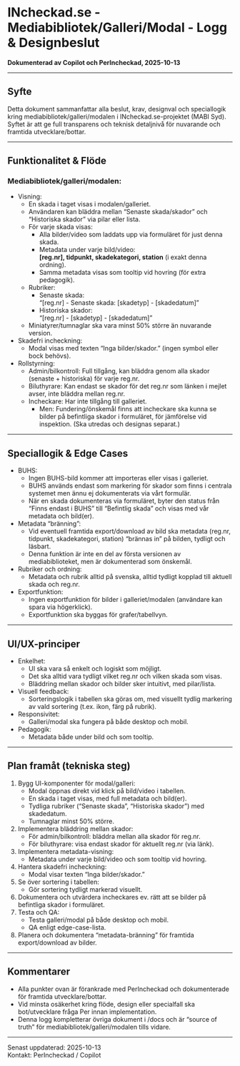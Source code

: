 # INcheckad.se - Mediabibliotek/Galleri/Modal - Logg & Designbeslut
**Dokumenterad av Copilot och PerIncheckad, 2025-10-13**

---

## Syfte
Detta dokument sammanfattar alla beslut, krav, designval och speciallogik kring mediabibliotek/galleri/modalen i INcheckad.se-projektet (MABI Syd).  
Syftet är att ge full transparens och teknisk detaljnivå för nuvarande och framtida utvecklare/bottar.

---

## Funktionalitet & Flöde
### Mediabibliotek/galleri/modalen:
- Visning:
  - En skada i taget visas i modalen/galleriet.
  - Användaren kan bläddra mellan “Senaste skada/skador” och “Historiska skador” via pilar eller lista.
  - För varje skada visas:
    - Alla bilder/video som laddats upp via formuläret för just denna skada.
    - Metadata under varje bild/video:  
      **[reg.nr], tidpunkt, skadekategori, station** (i exakt denna ordning).
    - Samma metadata visas som tooltip vid hovring (för extra pedagogik).
  - Rubriker:
    - Senaste skada:  
      “[reg.nr] - Senaste skada: [skadetyp] - [skadedatum]”
    - Historiska skador:  
      “[reg.nr] - [skadetyp] - [skadedatum]”
  - Miniatyrer/tumnaglar ska vara minst 50% större än nuvarande version.
- Skadefri incheckning:
  - Modal visas med texten “Inga bilder/skador.” (ingen symbol eller bock behövs).
- Rollstyrning:
  - Admin/bilkontroll: Full tillgång, kan bläddra genom alla skador (senaste + historiska) för varje reg.nr.
  - Biluthyrare: Kan endast se skador för det reg.nr som länken i mejlet avser, inte bläddra mellan reg.nr.
  - Incheckare: Har inte tillgång till galleriet.  
    - Men: Fundering/önskemål finns att incheckare ska kunna se bilder på befintliga skador i formuläret, för jämförelse vid inspektion. (Ska utredas och designas separat.)

---
## Speciallogik & Edge Cases
- BUHS:
  - Ingen BUHS-bild kommer att importeras eller visas i galleriet.
  - BUHS används endast som markering för skador som finns i centrala systemet men ännu ej dokumenterats via vårt formulär.
  - När en skada dokumenteras via formuläret, byter den status från “Finns endast i BUHS” till “Befintlig skada” och visas med vår metadata och bild(er).
- Metadata “bränning”:
  - Vid eventuell framtida export/download av bild ska metadata (reg.nr, tidpunkt, skadekategori, station) “brännas in” på bilden, tydligt och läsbart.
  - Denna funktion är inte en del av första versionen av mediabiblioteket, men är dokumenterad som önskemål.
- Rubriker och ordning:
  - Metadata och rubrik alltid på svenska, alltid tydligt kopplad till aktuell skada och reg.nr.
- Exportfunktion:
  - Ingen exportfunktion för bilder i galleriet/modalen (användare kan spara via högerklick).
  - Exportfunktion ska byggas för grafer/tabellvyn.

---
## UI/UX-principer
- Enkelhet:
  - UI ska vara så enkelt och logiskt som möjligt.
  - Det ska alltid vara tydligt vilket reg.nr och vilken skada som visas.
  - Bläddring mellan skador och bilder sker intuitivt, med pilar/lista.
- Visuell feedback:
  - Sorteringslogik i tabellen ska göras om, med visuellt tydlig markering av vald sortering (t.ex. ikon, färg på rubrik).
- Responsivitet:
  - Galleri/modal ska fungera på både desktop och mobil.
- Pedagogik:
  - Metadata både under bild och som tooltip.

---
## Plan framåt (tekniska steg)
1. Bygg UI-komponenter för modal/galleri:
   - Modal öppnas direkt vid klick på bild/video i tabellen.
   - En skada i taget visas, med full metadata och bild(er).
   - Tydliga rubriker (“Senaste skada”, “Historiska skador”) med skadedatum.
   - Tumnaglar minst 50% större.
2. Implementera bläddring mellan skador:
   - För admin/bilkontroll: bläddra mellan alla skador för reg.nr.
   - För biluthyrare: visa endast skador för aktuellt reg.nr (via länk).
3. Implementera metadata-visning:
   - Metadata under varje bild/video och som tooltip vid hovring.
4. Hantera skadefri incheckning:
   - Modal visar texten “Inga bilder/skador.”
5. Se över sortering i tabellen:
   - Gör sortering tydligt markerad visuellt.
6. Dokumentera och utvärdera incheckares ev. rätt att se bilder på befintliga skador i formuläret.
7. Testa och QA:
   - Testa galleri/modal på både desktop och mobil.
   - QA enligt edge-case-lista.
8. Planera och dokumentera “metadata-bränning” för framtida export/download av bilder.

---
## Kommentarer
- Alla punkter ovan är förankrade med PerIncheckad och dokumenterade för framtida utvecklare/bottar.
- Vid minsta osäkerhet kring flöde, design eller specialfall ska bot/utvecklare fråga Per innan implementation.
- Denna logg kompletterar övriga dokument i /docs och är “source of truth” för mediabibliotek/galleri/modalen tills vidare.

---
Senast uppdaterad: 2025-10-13  
Kontakt: PerIncheckad / Copilot